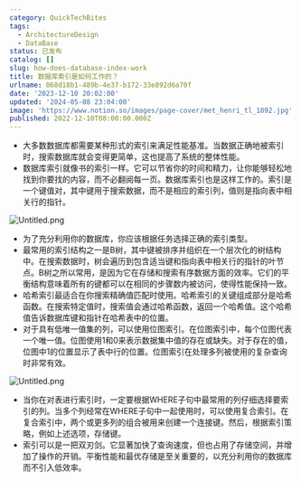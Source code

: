 ```yaml
---
category: QuickTechBites
tags:
  - ArchitectureDesign
  - DataBase
status: 已发布
catalog: []
slug: how-does-database-index-work
title: 数据库索引是如何工作的？
urlname: 068d18b1-489b-4e37-b172-33e892d6a70f
date: '2023-12-10 20:02:00'
updated: '2024-05-08 23:04:00'
image: 'https://www.notion.so/images/page-cover/met_henri_tl_1892.jpg'
published: 2022-12-10T08:00:00.000Z
---
```

- 大多数数据库都需要某种形式的索引来满足性能基准。当数据正确地被索引时，搜索数据库就会变得更简单，这也提高了系统的整体性能。
- 数据库索引就像书的索引一样。它可以节省你的时间和精力，让你能够轻松地找到你要找的内容，而不必翻阅每一页。数据库索引也是这样工作的。索引是一个键值对，其中键用于搜索数据，而不是相应的索引列，值则是指向表中相关行的指针。

![Untitled.png](https://prod-files-secure.s3.us-west-2.amazonaws.com/5d24fe63-e567-4804-86f9-9fdc62e13082/3e87f042-644d-48ab-9a58-227f3d930d71/Untitled.png?X-Amz-Algorithm=AWS4-HMAC-SHA256&X-Amz-Content-Sha256=UNSIGNED-PAYLOAD&X-Amz-Credential=ASIAZI2LB4662CI6AUAF%2F20250303%2Fus-west-2%2Fs3%2Faws4_request&X-Amz-Date=20250303T213657Z&X-Amz-Expires=3600&X-Amz-Security-Token=IQoJb3JpZ2luX2VjEKX%2F%2F%2F%2F%2F%2F%2F%2F%2F%2FwEaCXVzLXdlc3QtMiJIMEYCIQD8HPAIu0qNx5a0pXe%2BoKC4tlPoc3bcqWK4EYwRE7yyTAIhAJ6Xx6lhPbCYSb3Pe9IeMeELd%2FUHprx0ZkeD90P1rfPkKogECN7%2F%2F%2F%2F%2F%2F%2F%2F%2F%2FwEQABoMNjM3NDIzMTgzODA1IgwAUW5vQgTjsLiDS8Qq3ANC5f4uFDPMdf%2F%2BAkqLOd7JqPzPNBoM%2Fbz9l4lrBvEBwYxdcgbDgMij0n4h1tbX37FOjtNSnfstnPPd5Cs4msl7Af8QpumlahYSwB6%2FD1iNLt%2FPtjS%2FZN5VrZ15CZv9Jx2Xu%2F043FEIxJcwSvImO5VXQvU%2FELrTAW8fniJMHgjxqR9GE5dXA%2FN1H3zkULO1aljBdG59T7OcUzb9kOlWHcGh1c13Nb3UwMHXK%2FYdwf7mUjv9xB5I3Fd%2F%2FBjDrQ9igyepSB07znoSI%2Fv0m%2BkOcU2swAJA8clU%2BN89uU0Dbe83rNvNqJI9X0nvQmc%2Fr3XyNu12ODXGFrN4wAZSoJs3sRP50qW9gPV5fIDUhFM0rPYxbyqBt6lTN%2BILXiK6g%2FmIsyaTdbIS9t%2B9dnmWZxmlGvxxxoQpy%2FOH%2BpFGnWZMmJ2GEpl5n6ZJk5NwqQYGuZ4dSJSF%2FoxnEWnUJb%2FLaFKb6m7qnh2hn2S1xa6R%2BsruiFrrgS0NRi05ROgYo3dI2XfiMRkDUHhR2x7Kx0W1dnPYwOpmHMMCpC201U0L15IBzSbFhzGO7YkoDuCoeP%2FUJNU2C9sklY%2ByOiAFgpyAqfLCMBe0B11ch%2BWhT1kA8DKKDOMzKK%2BP00MTHx4RPwkCOjDRt5i%2BBjqkAYlbfYBgd9ZfEBT7Nlaaxh3TLfu68CRbgBmWT1E%2FpCLxZqYuhOXqavznMSEYp%2BQUVW4MvURTWZlvSAKSrE6hEd0%2BJet8075NymfDceBBS5Wk6P9B9tLGHxkBrSZgwWwaRyB2%2FOkn1TGNFg8OFvIdIOyTo%2BfLH37ZKzct%2BGwOFrB6AoFZodRklM371kYz8vGkH4y8Kg%2Bw%2Bk%2BqhFep2odpWsGVY6cG&X-Amz-Signature=5b24cc358d1c218d93e2ecef2c456eaf8123d9d457644d0ce26010c3b684e853&X-Amz-SignedHeaders=host&x-id=GetObject)

- 为了充分利用你的数据库，你应该根据任务选择正确的索引类型。
- 最常用的索引结构之一是B树，其中键被排序并组织在一个层次化的树结构中。在搜索数据时，树会遍历到包含适当键和指向表中相关行的指针的叶节点。B树之所以常用，是因为它在存储和搜索有序数据方面的效率。它们的平衡结构意味着所有的键都可以在相同的步骤数内被访问，使得性能保持一致。
- 哈希索引最适合在你搜索精确值匹配时使用。哈希索引的关键组成部分是哈希函数。在搜索特定值时，搜索值会通过哈希函数，返回一个哈希值。这个哈希值告诉数据库键和指针在哈希表中的位置。
- 对于具有低唯一值集的列，可以使用位图索引。在位图索引中，每个位图代表一个唯一值。位图使用1和0来表示数据集中值的存在或缺失。对于存在的值，位图中1的位置显示了表中行的位置。位图索引在处理多列被使用的复杂查询时非常有效。

![Untitled.png](https://prod-files-secure.s3.us-west-2.amazonaws.com/5d24fe63-e567-4804-86f9-9fdc62e13082/25e88b4a-737d-484e-85cc-b7fe2444aa3c/Untitled.png?X-Amz-Algorithm=AWS4-HMAC-SHA256&X-Amz-Content-Sha256=UNSIGNED-PAYLOAD&X-Amz-Credential=ASIAZI2LB4662CI6AUAF%2F20250303%2Fus-west-2%2Fs3%2Faws4_request&X-Amz-Date=20250303T213657Z&X-Amz-Expires=3600&X-Amz-Security-Token=IQoJb3JpZ2luX2VjEKX%2F%2F%2F%2F%2F%2F%2F%2F%2F%2FwEaCXVzLXdlc3QtMiJIMEYCIQD8HPAIu0qNx5a0pXe%2BoKC4tlPoc3bcqWK4EYwRE7yyTAIhAJ6Xx6lhPbCYSb3Pe9IeMeELd%2FUHprx0ZkeD90P1rfPkKogECN7%2F%2F%2F%2F%2F%2F%2F%2F%2F%2FwEQABoMNjM3NDIzMTgzODA1IgwAUW5vQgTjsLiDS8Qq3ANC5f4uFDPMdf%2F%2BAkqLOd7JqPzPNBoM%2Fbz9l4lrBvEBwYxdcgbDgMij0n4h1tbX37FOjtNSnfstnPPd5Cs4msl7Af8QpumlahYSwB6%2FD1iNLt%2FPtjS%2FZN5VrZ15CZv9Jx2Xu%2F043FEIxJcwSvImO5VXQvU%2FELrTAW8fniJMHgjxqR9GE5dXA%2FN1H3zkULO1aljBdG59T7OcUzb9kOlWHcGh1c13Nb3UwMHXK%2FYdwf7mUjv9xB5I3Fd%2F%2FBjDrQ9igyepSB07znoSI%2Fv0m%2BkOcU2swAJA8clU%2BN89uU0Dbe83rNvNqJI9X0nvQmc%2Fr3XyNu12ODXGFrN4wAZSoJs3sRP50qW9gPV5fIDUhFM0rPYxbyqBt6lTN%2BILXiK6g%2FmIsyaTdbIS9t%2B9dnmWZxmlGvxxxoQpy%2FOH%2BpFGnWZMmJ2GEpl5n6ZJk5NwqQYGuZ4dSJSF%2FoxnEWnUJb%2FLaFKb6m7qnh2hn2S1xa6R%2BsruiFrrgS0NRi05ROgYo3dI2XfiMRkDUHhR2x7Kx0W1dnPYwOpmHMMCpC201U0L15IBzSbFhzGO7YkoDuCoeP%2FUJNU2C9sklY%2ByOiAFgpyAqfLCMBe0B11ch%2BWhT1kA8DKKDOMzKK%2BP00MTHx4RPwkCOjDRt5i%2BBjqkAYlbfYBgd9ZfEBT7Nlaaxh3TLfu68CRbgBmWT1E%2FpCLxZqYuhOXqavznMSEYp%2BQUVW4MvURTWZlvSAKSrE6hEd0%2BJet8075NymfDceBBS5Wk6P9B9tLGHxkBrSZgwWwaRyB2%2FOkn1TGNFg8OFvIdIOyTo%2BfLH37ZKzct%2BGwOFrB6AoFZodRklM371kYz8vGkH4y8Kg%2Bw%2Bk%2BqhFep2odpWsGVY6cG&X-Amz-Signature=f2022f348ca2beebee624611a508897b500253ae06a0de9bf6116d5319d786cb&X-Amz-SignedHeaders=host&x-id=GetObject)

- 当你在对表进行索引时，一定要根据WHERE子句中最常用的列仔细选择要索引的列。当多个列经常在WHERE子句中一起使用时，可以使用复合索引。在复合索引中，两个或更多列的组合被用来创建一个连接键。然后，根据索引策略，例如上述选项，存储键。
- 索引可以是一把双刃剑。它显著加快了查询速度，但也占用了存储空间，并增加了操作的开销。平衡性能和最优存储是至关重要的，以充分利用你的数据库而不引入低效率。
